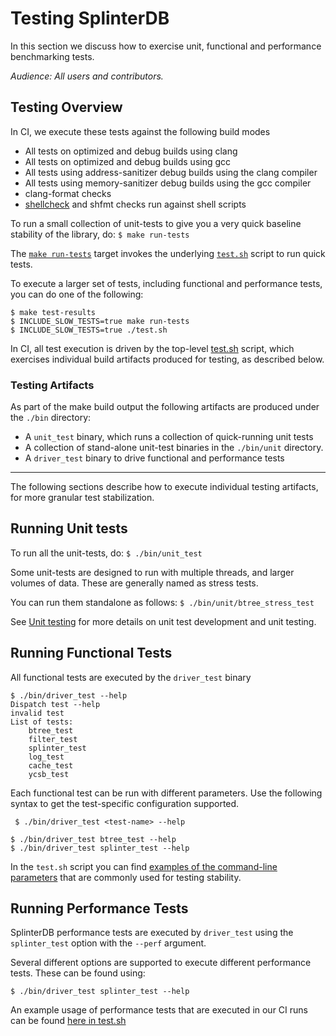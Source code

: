 # Testing SplinterDB

In this section we discuss how to exercise unit, functional
and performance benchmarking tests.

_Audience: All users and contributors._


## Testing Overview
In CI, we execute these tests against the following build modes
- All tests on optimized and debug builds using clang
- All tests on optimized and debug builds using gcc
- All tests using address-sanitizer debug builds using the clang compiler
- All tests using memory-sanitizer debug builds using the gcc compiler
- clang-format checks
- [shellcheck](https://www.shellcheck.net) and shfmt checks run against shell scripts

To run a small collection of unit-tests to give you a very quick
baseline stability of the library, do: `$ make run-tests`

The [`make run-tests`](https://github.com/vmware/splinterdb/blob/main/Makefile#:~:text=run%2Dtests) target invokes the
underlying [`test.sh`](https://github.com/vmware/splinterdb/blob/main/test.sh) script to run quick tests.

To execute a larger set of tests, including functional and performance tests,
you can do one of the following:

```shell
$ make test-results
$ INCLUDE_SLOW_TESTS=true make run-tests
$ INCLUDE_SLOW_TESTS=true ./test.sh
```

In CI, all test execution is driven by the top-level [test.sh](https://github.com/vmware/splinterdb/blob/main/test.sh)
script, which exercises individual build artifacts produced for testing, as
described below.

### Testing Artifacts

As part of the make build output the following artifacts are produced under
the `./bin` directory:
- A `unit_test` binary, which runs a collection of quick-running unit tests
- A collection of stand-alone unit-test binaries in the `./bin/unit` directory.
- A `driver_test` binary to drive functional and performance tests

-----
The following sections describe how to execute individual testing artifacts,
for more granular test stabilization.

## Running Unit tests

To run all the unit-tests, do:  `$ ./bin/unit_test`

Some unit-tests are designed to run with multiple threads, and larger
volumes of data. These are generally named as stress tests.

You can run them standalone as follows: `$ ./bin/unit/btree_stress_test`

See [Unit testing](https://github.com/vmware/splinterdb/blob/main/tests/unit/README.md)
for more details on unit test development and unit testing.


## Running Functional Tests

All functional tests are executed by the `driver_test` binary

```shell
$ ./bin/driver_test --help
Dispatch test --help
invalid test
List of tests:
	btree_test
	filter_test
	splinter_test
	log_test
	cache_test
	ycsb_test
```

Each functional test can be run with different parameters.
Use the following syntax to get the test-specific configuration supported.

` $ ./bin/driver_test <test-name> --help`

```shell
$ ./bin/driver_test btree_test --help
$ ./bin/driver_test splinter_test --help
```

In the `test.sh` script you can find
[examples of the command-line parameters](../test.sh#:~:text=driver%5Ftest%20splinter%5Ftest%20%2D%2Dfunctionality%201000000)
that are commonly used for testing stability.

## Running Performance Tests

SplinterDB performance tests are executed by `driver_test` using the `splinter_test`
option with the `--perf` argument.

Several different options are supported to execute different performance tests.
These can be found using:

 ```$ ./bin/driver_test splinter_test --help```

 An example usage of performance tests that are executed in our CI runs can be found
 [here in test.sh](https://github.com/vmware/splinterdb/blob/main/test.sh#:~:text=%2D%2Dperf%20%2D%2Dmax%2Dasync%2Dinflight)

